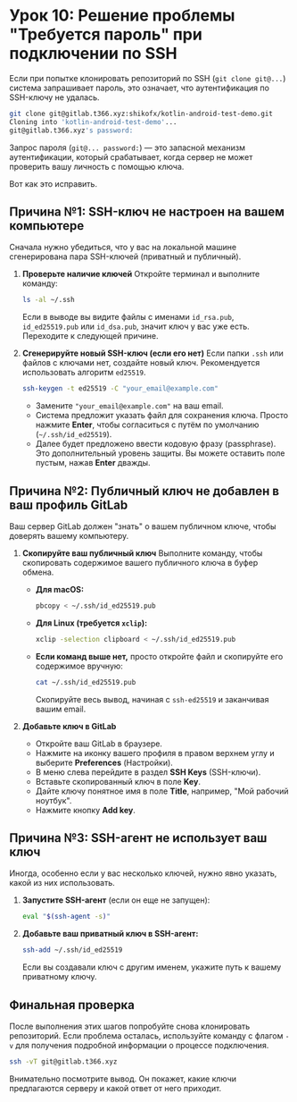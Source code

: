 # Урок 10: Решение проблемы "Требуется пароль" при подключении по SSH

Если при попытке клонировать репозиторий по SSH (`git clone git@...`) система запрашивает пароль, это означает, что аутентификация по SSH-ключу не удалась.

```bash
git clone git@gitlab.t366.xyz:shikofx/kotlin-android-test-demo.git
Cloning into 'kotlin-android-test-demo'...
git@gitlab.t366.xyz's password:
```

Запрос пароля (`git@... password:`) — это запасной механизм аутентификации, который срабатывает, когда сервер не может проверить вашу личность с помощью ключа.

Вот как это исправить.

## Причина №1: SSH-ключ не настроен на вашем компьютере

Сначала нужно убедиться, что у вас на локальной машине сгенерирована пара SSH-ключей (приватный и публичный).

1.  **Проверьте наличие ключей**
    Откройте терминал и выполните команду:
    ```bash
    ls -al ~/.ssh
    ```
    Если в выводе вы видите файлы с именами `id_rsa.pub`, `id_ed25519.pub` или `id_dsa.pub`, значит ключ у вас уже есть. Переходите к следующей причине.

2.  **Сгенерируйте новый SSH-ключ (если его нет)**
    Если папки `.ssh` или файлов с ключами нет, создайте новый ключ. Рекомендуется использовать алгоритм `ed25519`.
    ```bash
    ssh-keygen -t ed25519 -C "your_email@example.com"
    ```
    *   Замените `"your_email@example.com"` на ваш email.
    *   Система предложит указать файл для сохранения ключа. Просто нажмите **Enter**, чтобы согласиться с путём по умолчанию (`~/.ssh/id_ed25519`).
    *   Далее будет предложено ввести кодовую фразу (passphrase). Это дополнительный уровень защиты. Вы можете оставить поле пустым, нажав **Enter** дважды.

## Причина №2: Публичный ключ не добавлен в ваш профиль GitLab

Ваш сервер GitLab должен "знать" о вашем публичном ключе, чтобы доверять вашему компьютеру.

1.  **Скопируйте ваш публичный ключ**
    Выполните команду, чтобы скопировать содержимое вашего публичного ключа в буфер обмена.
    *   **Для macOS:**
        ```bash
        pbcopy < ~/.ssh/id_ed25519.pub
        ```
    *   **Для Linux (требуется `xclip`):**
        ```bash
        xclip -selection clipboard < ~/.ssh/id_ed25519.pub
        ```
    *   **Если команд выше нет,** просто откройте файл и скопируйте его содержимое вручную:
        ```bash
        cat ~/.ssh/id_ed25519.pub
        ```
        Скопируйте весь вывод, начиная с `ssh-ed25519` и заканчивая вашим email.

2.  **Добавьте ключ в GitLab**
    *   Откройте ваш GitLab в браузере.
    *   Нажмите на иконку вашего профиля в правом верхнем углу и выберите **Preferences** (Настройки).
    *   В меню слева перейдите в раздел **SSH Keys** (SSH-ключи).
    *   Вставьте скопированный ключ в поле **Key**.
    *   Дайте ключу понятное имя в поле **Title**, например, "Мой рабочий ноутбук".
    *   Нажмите кнопку **Add key**.

## Причина №3: SSH-агент не использует ваш ключ

Иногда, особенно если у вас несколько ключей, нужно явно указать, какой из них использовать.

1.  **Запустите SSH-агент** (если он еще не запущен):
    ```bash
    eval "$(ssh-agent -s)"
    ```

2.  **Добавьте ваш приватный ключ в SSH-агент:**
    ```bash
    ssh-add ~/.ssh/id_ed25519
    ```
    Если вы создавали ключ с другим именем, укажите путь к вашему приватному ключу.

## Финальная проверка

После выполнения этих шагов попробуйте снова клонировать репозиторий. Если проблема осталась, используйте команду с флагом `-v` для получения подробной информации о процессе подключения.

```bash
ssh -vT git@gitlab.t366.xyz
```
Внимательно посмотрите вывод. Он покажет, какие ключи предлагаются серверу и какой ответ от него приходит.
